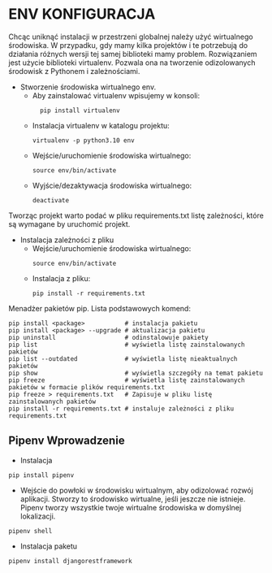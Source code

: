 # ENV KONFIGURACJA
Chcąc uniknąć instalacji w przestrzeni globalnej należy użyć wirtualnego
środowiska. W przypadku, gdy mamy kilka projektów i te potrzebują do działania różnych wersji tej samej biblioteki mamy
problem. Rozwiązaniem jest użycie biblioteki virtualenv. Pozwala ona na tworzenie odizolowanych środowisk z Pythonem i
zależnościami.

* Stworzenie środowiska wirtualnego env. 
    * Aby zainstalować virtualenv wpisujemy w konsoli:
      ```shell
        pip install virtualenv
      ```
    * Instalacja virtualenv w katalogu projektu:
      ```shell
      virtualenv -p python3.10 env
      ```
    * Wejście/uruchomienie środowiska wirtualnego:
      ```shell
      source env/bin/activate
      ```
    * Wyjście/dezaktywacja środowiska wirtualnego:
      ```shell
      deactivate
      ```

Tworząc projekt warto podać w pliku requirements.txt listę zależności, które są wymagane by uruchomić projekt.
* Instalacja zależności z pliku
    * Wejście/uruchomienie środowiska wirtualnego:
      ```shell
      source env/bin/activate
      ```
    * Instalacja z pliku:
      ```shell
      pip install -r requirements.txt
      ```
      
Menadżer pakietów pip. Lista podstawowych komend:
 ```shell
pip install <package>           # instalacja pakietu
pip install <package> --upgrade # aktualizacja pakietu
pip uninstall                   # odinstalowuje pakiety
pip list                        # wyświetla listę zainstalowanych pakietów
pip list --outdated             # wyświetla listę nieaktualnych pakietów
pip show                        # wyświetla szczegóły na temat pakietu
pip freeze                      # wyświetla listę zainstalowanych pakietów w formacie plików requirements.txt
pip freeze > requirements.txt   # Zapisuje w pliku listę zainstalowanych pakietów
pip install -r requirements.txt # instaluje zależności z pliku requirements.txt
```

## Pipenv Wprowadzenie

* Instalacja
```shell
pip install pipenv
```

* Wejście do powłoki w środowisku wirtualnym, aby odizolować rozwój aplikacji.
Stworzy to środowisko wirtualne, jeśli jeszcze nie istnieje. Pipenv tworzy wszystkie twoje 
wirtualne środowiska w domyślnej lokalizacji. 
```shell
pipenv shell
```

* Instalacja paketu
```shell
pipenv install djangorestframework
```